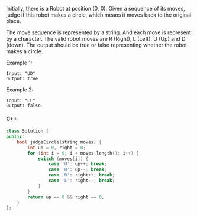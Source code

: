 Initially, there is a Robot at position (0, 0). Given a sequence of its moves, judge if this robot makes a circle, which means it moves back to the original place.

The move sequence is represented by a string. And each move is represent by a character. The valid robot moves are R (Right), L (Left), U (Up) and D (down). The output should be true or false representing whether the robot makes a circle.

Example 1:

```
Input: "UD"
Output: true
```

Example 2:

```
Input: "LL"
Output: false
```

#### C++

```cpp
class Solution {
public:
    bool judgeCircle(string moves) {
        int up = 0, right = 0;
        for (int i = 0; i < moves.length(); i++) {
            switch (moves[i]) {
                case 'U': up++; break;
                case 'D': up--; break;
                case 'R': right++; break;
                case 'L': right--; break;
            }
        }
        return up == 0 && right == 0;
    }
};
```
